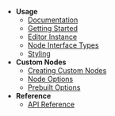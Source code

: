 * **Usage**
  * [Documentation](/)
  * [Getting Started](/getting-started.md)
  * [Editor Instance](/editor.md)
  * [Node Interface Types](/interface-types.md)
  * [Styling](/styling.md)
* **Custom Nodes**
  * [Creating Custom Nodes](/custom-nodes.md)
  * [Node Options](/node-options.md)
  * [Prebuilt Options](/prebuilt-options.md)
* **Reference**
  * [API Reference](/baklavajs/api/index.html)